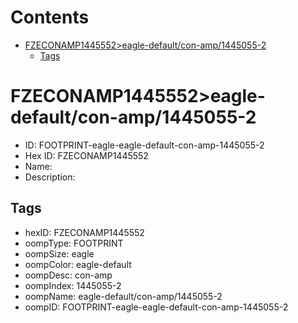



Contents
========

* [FZECONAMP1445552>eagle-default/con-amp/1445055-2](#fzeconamp1445552eagle-defaultcon-amp1445055-2)
	* [Tags](#tags)

# FZECONAMP1445552>eagle-default/con-amp/1445055-2

- ID: FOOTPRINT-eagle-eagle-default-con-amp-1445055-2
- Hex ID: FZECONAMP1445552
- Name: 
- Description: 

## Tags

- hexID: FZECONAMP1445552
- oompType: FOOTPRINT
- oompSize: eagle
- oompColor: eagle-default
- oompDesc: con-amp
- oompIndex: 1445055-2
- oompName: eagle-default/con-amp/1445055-2
- oompID: FOOTPRINT-eagle-eagle-default-con-amp-1445055-2
